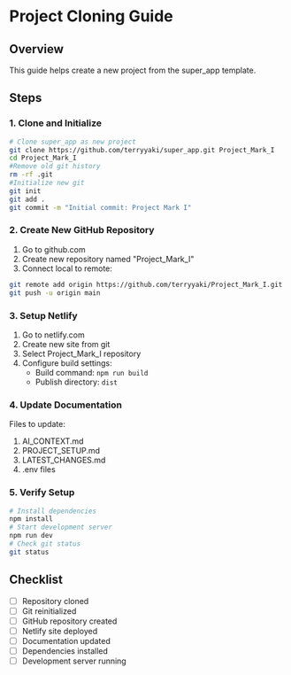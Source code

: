 # Project Cloning Guide

## Overview
This guide helps create a new project from the super_app template.

## Steps

### 1. Clone and Initialize
```bash
# Clone super_app as new project
git clone https://github.com/terryyaki/super_app.git Project_Mark_I
cd Project_Mark_I
#Remove old git history
rm -rf .git
#Initialize new git
git init
git add .
git commit -m "Initial commit: Project Mark I"
```

### 2. Create New GitHub Repository
1. Go to github.com
2. Create new repository named "Project_Mark_I"
3. Connect local to remote:
```bash
git remote add origin https://github.com/terryyaki/Project_Mark_I.git
git push -u origin main
```

### 3. Setup Netlify
1. Go to netlify.com
2. Create new site from git
3. Select Project_Mark_I repository
4. Configure build settings:
   - Build command: `npm run build`
   - Publish directory: `dist`

### 4. Update Documentation
Files to update:
1. AI_CONTEXT.md
2. PROJECT_SETUP.md
3. LATEST_CHANGES.md
4. .env files

### 5. Verify Setup
```bash
# Install dependencies
npm install
# Start development server
npm run dev
# Check git status
git status
```

## Checklist
- [ ] Repository cloned
- [ ] Git reinitialized
- [ ] GitHub repository created
- [ ] Netlify site deployed
- [ ] Documentation updated
- [ ] Dependencies installed
- [ ] Development server running
